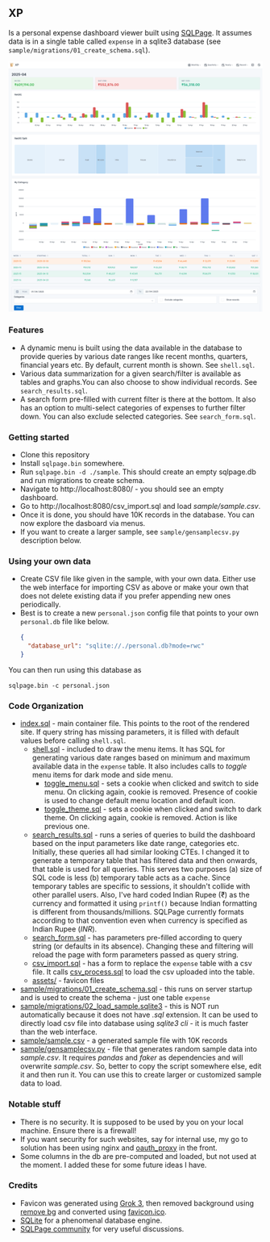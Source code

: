 ## XP

Is a personal expense dashboard viewer built using [SQLPage](https://sql-page.com/ "SQLPage"). It assumes data is in a single table called `expense` in a sqlite3 database (see `sample/migrations/01_create_schema.sql`).

![Screenshot](screenshot_light.png "Screenshot")

### Features

- A dynamic menu is built using the data available in the database to provide queries by various date ranges like recent months, quarters, financial years etc. By default, current month is shown. See `shell.sql`.
- Various data summarization for a given search/filter is available as tables and graphs.You can also choose to show individual records. See `search_results.sql`.
- A search form pre-filled with current filter is there at the bottom. It also has an option to multi-select categories of expenses to further filter down. You can also exclude selected categories. See `search_form.sql`.

### Getting started

- Clone this repository
- Install `sqlpage.bin` somewhere.
- Run `sqlpage.bin -d ./sample`. This should create an empty sqlpage.db and run migrations to create schema.
- Navigate to http://localhost:8080/ - you should see an empty dashboard.
- Go to http://localhost:8080/csv_import.sql and load _sample/sample.csv_.
- Once it is done, you should have 10K records in the database. You can now explore the dasboard via menus.
- If you want to create a larger sample, see `sample/gensamplecsv.py` description below. 

### Using your own data

- Create CSV file like given in the sample, with your own data. Either use the web interface for importing CSV as above or make your own that does not delete existing data if you prefer appending new ones periodically.
- Best is to create a new `personal.json` config file that points to your own `personal.db` file like below.
  ```json
  {
    "database_url": "sqlite://./personal.db?mode=rwc"
  }
  ```

You can then run using this database as

  ```shell
  sqlpage.bin -c personal.json
  ```

### Code Organization
- [index.sql](index.sql) - main container file. This points to the root of the rendered site. If query string has missing parameters, it is filled with default values before calling `shell.sql`.
  - [shell.sql](shell.sql) - included to draw the menu items. It has SQL for generating various date ranges based on minimum and maximum available data in the `expense` table. It also includes calls to _toggle_ menu items for dark mode and side menu.
    - [toggle_menu.sql](toggle_menu.sql) - sets a cookie when clicked and switch to side menu. On clicking again, cookie is removed. Presence of cookie is used to change default menu location and default icon.
    - [toggle_theme.sql](toggle_theme.sql) - sets a cookie when clicked and switch to dark theme. On clicking again, cookie is removed. Action is like previous one.
  - [search_results.sql](search_results.sql) - runs a series of queries to build the dashboard based on the input parameters like date range, categories etc. Initially, these queries all had similar looking CTEs. I changed it to generate a temporary table that has filtered data and then onwards, that table is used for all queries. This serves two purposes (a) size of SQL code is less (b) temporary table acts as a cache. Since temporary tables are specific to sessions, it shouldn't collide with other parallel users. Also, I've hard coded Indian Rupee (₹) as the currency and formatted it using `printf()` because Indian formatting is different from thousands/millions. SQLPage currently formats according to that convention even when currency is specified as Indian Rupee (_INR_).
  - [search_form.sql](search_form.sql) - has parameters pre-filled according to query string (or defaults in its absence). Changing these and filtering will reload the page with form parameters passed as query string.
  - [csv_import.sql](csv_import.sql) - has a form to replace the `expense` table with a csv file. It calls [csv_process.sql](csv_process.sql) to load the csv uploaded into the table.
  - [assets/](assets/) - favicon files
- [sample/migrations/01_create_schema.sql](sample/migrations/01_create_schema.sql) - this runs on server startup and is used to create the schema - just one table `expense`
- [sample/migrations/02_load_sample.sqlite3](sample/migrations/02_load_sample.sqlite3) - this is NOT run automatically because it does not have _.sql_ extension. It can be used to directly load csv file into database using _sqlite3 cli_ - it is much faster than the web interface.
- [sample/sample.csv](sample/sample.csv) - a generated sample file with 10K records
- [sample/gensamplecsv.py](sample/gensamplecsv.py) - file that generates random sample data into _sample.csv_. It requires _pandas_ and _faker_ as dependencies and will overwrite _sample.csv_. So, better to copy the script somewhere else, edit it and then run it. You can use this to create larger or customized sample data to load.

### Notable stuff

- There is no security. It is supposed to be used by you on your local machine. Ensure there is a firewall!
- If you want security for such websites, say for internal use, my go to solution has been using nginx and [oauth_proxy](https://github.com/oauth2-proxy/oauth2-proxy) in the front.
- Some columns in the db are pre-computed and loaded, but not used at the moment. I added these for some future  ideas I have.

### Credits

- Favicon was generated using [Grok 3](https://grok.com), then removed background using [remove bg](https://www.remove.bg/upload) and converted using [favicon.ico](https://favicon.io/).
- [SQLite](https://sqlite.org/) for a phenomenal database engine.
- [SQLPage community](https://github.com/sqlpage/SQLPage/discussions) for very useful discussions.


